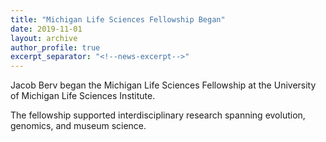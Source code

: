 ```yaml
---
title: "Michigan Life Sciences Fellowship Began"
date: 2019-11-01
layout: archive
author_profile: true
excerpt_separator: "<!--news-excerpt-->"
---
```

Jacob Berv began the Michigan Life Sciences Fellowship at the University of Michigan Life Sciences Institute.

<!--news-excerpt-->
The fellowship supported interdisciplinary research spanning evolution, genomics, and museum science.

